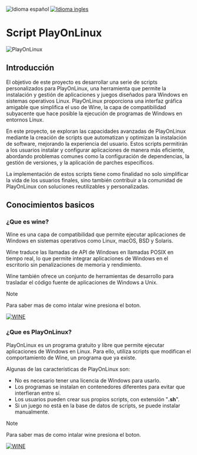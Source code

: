 ![Idioma español](https://img.shields.io/badge/Espa%F1ol-grey)
[![Idioma ingles](https://img.shields.io/badge/English-blue)](README.md)

# Script PlayOnLinux

![PlayOnLinux](https://img.shields.io/badge/PlayOnLinux-4.3.4-green)

## Introducción

El objetivo de este proyecto es desarrollar una serie de scripts personalizados para PlayOnLinux, una herramienta que permite la instalación y gestión de aplicaciones y juegos diseñados para Windows en sistemas operativos Linux. PlayOnLinux proporciona una interfaz gráfica amigable que simplifica el uso de Wine, la capa de compatibilidad subyacente que hace posible la ejecución de programas de Windows en entornos Linux.

En este proyecto, se exploran las capacidades avanzadas de PlayOnLinux mediante la creación de scripts que automatizan y optimizan la instalación de software, mejorando la experiencia del usuario. Estos scripts permitirán a los usuarios instalar y configurar aplicaciones de manera más eficiente, abordando problemas comunes como la configuración de dependencias, la gestión de versiones, y la aplicación de parches específicos.

La implementación de estos scripts tiene como finalidad no solo simplificar la vida de los usuarios finales, sino también contribuir a la comunidad de PlayOnLinux con soluciones reutilizables y personalizadas.

## Conocimientos basicos 

### ¿Que es wine?

Wine es una capa de compatibilidad que permite ejecutar aplicaciones de Windows en sistemas operativos como Linux, macOS, BSD y Solaris. 
 
Wine traduce las llamadas de API de Windows en llamadas POSIX en tiempo real, lo que permite integrar aplicaciones de Windows en el escritorio sin penalizaciones de memoria y rendimiento. 
 
Wine también ofrece un conjunto de herramientas de desarrollo para trasladar el código fuente de aplicaciones de Windows a Unix.

> [!NOTE]
> Para saber mas de como intalar wine presiona el boton.
> 
> [![WINE](https://img.shields.io/badge/WINE-red?style=for-the-badge)](https://wiki.winehq.org/Download)

### ¿Que es PlayOnLinux?

PlayOnLinux es un programa gratuito y libre que permite ejecutar aplicaciones de Windows en Linux. Para ello, utiliza scripts que modifican el comportamiento de Wine, un programa que ya existe. 
 
Algunas de las características de PlayOnLinux son:
- No es necesario tener una licencia de Windows para usarlo. 
- Los programas se instalan en contenedores diferentes para evitar que interfieran entre sí. 
- Los usuarios pueden crear sus propios scripts, con extensión "**.sh**". 
- Si un juego no está en la base de datos de scripts, se puede instalar manualmente. 

> [!NOTE]
> Para saber mas de como intalar wine presiona el boton.
> 
> [![WINE](https://img.shields.io/badge/PLAYONLINUX-yellow?style=for-the-badge)](https://www.playonlinux.com/en/download.html)
